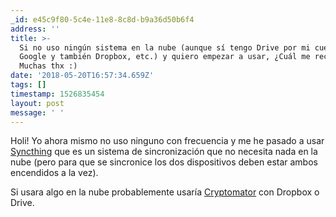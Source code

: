 ```yaml
---
_id: e45c9f80-5c4e-11e8-8c8d-b9a36d50b6f4
address: ''
title: >-
  Si no uso ningún sistema en la nube (aunque sí tengo Drive por mi cuenta de
  Google y también Dropbox, etc.) y quiero empezar a usar, ¿Cuál me recomiendas?
  Muchas thx :)
date: '2018-05-20T16:57:34.659Z'
tags: []
timestamp: 1526835454
layout: post
message: ' '
---
```


Holi! Yo ahora mismo no uso ninguno con frecuencia y me he pasado a usar [Syncthing](https://syncthing.net/) que es un sistema de sincronización que no necesita nada en la nube (pero para que se sincronice los dos dispositivos deben estar ambos encendidos a la vez). 

Si usara algo en la nube probablemente usaría [Cryptomator](https://cryptomator.org/) con Dropbox o Drive.
